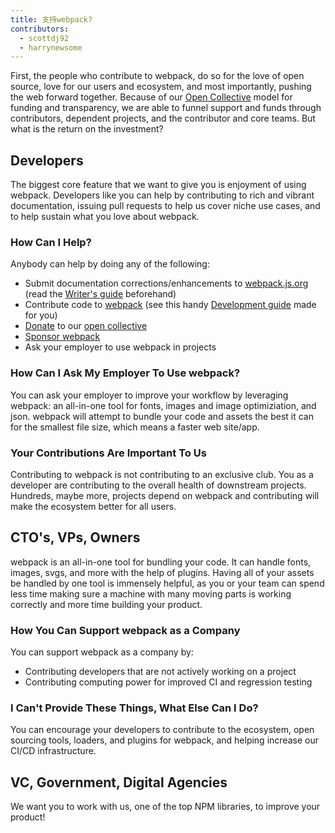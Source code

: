 ```yaml
---
title: 支持webpack?
contributors:
  - scottdj92
  - harrynewsome
---
```


First, the people who contribute to webpack, do so for the love of open source, love for our users and ecosystem, and most importantly, pushing the web forward together. Because of our [Open Collective](http://opencollective.com/webpack) model for funding and transparency, we are able to funnel support and funds through contributors, dependent projects, and the contributor and core teams. But what is the return on the investment?


## Developers

The biggest core feature that we want to give you is enjoyment of using webpack. Developers like you can help by contributing to rich and vibrant documentation, issuing pull requests to help us cover niche use cases, and to help sustain what you love about webpack.


### How Can I Help?

Anybody can help by doing any of the following:

*   Submit documentation corrections/enhancements to [webpack.js.org](https://github.com/webpack/webpack.js.org) (read the [Writer's guide](/writers-guide) beforehand)
*   Contribute code to [webpack](https://github.com/webpack/webpack) (see this handy [Development guide](/development/) made for you)
*   [Donate](https://opencollective.com/webpack/donate) to our [open collective](https://opencollective.com/webpack)
*   [Sponsor webpack](https://opencollective.com/webpack#support)
*   Ask your employer to use webpack in projects


### How Can I Ask My Employer To Use webpack?

You can ask your employer to improve your workflow by leveraging webpack: an all-in-one tool for fonts, images and image optimiziation, and json. webpack will attempt to bundle your code and assets the best it can for the smallest file size, which means a faster web site/app.


### Your Contributions Are Important To Us

Contributing to webpack is not contributing to an exclusive club. You as a developer are contributing to the overall health of downstream projects. Hundreds, maybe more, projects depend on webpack and contributing will make the ecosystem better for all users.


## CTO's, VPs, Owners

<!-- ### You Can Help Too!
(Add slides here regarding monetary value/dev time/tooling) -->

webpack is an all-in-one tool for bundling your code. It can handle fonts, images, svgs, and more with the help of plugins. Having all of your assets be handled by one tool is immensely helpful, as you or your team can spend less time making sure a machine with many moving parts is working correctly and more time building your product.


### How You Can Support webpack as a Company

You can support webpack as a company by:

*   Contributing developers that are not actively working on a project
*   Contributing computing power for improved CI and regression testing


### I Can't Provide These Things, What Else Can I Do?

You can encourage your developers to contribute to the ecosystem, open sourcing tools, loaders, and plugins for webpack, and helping increase our CI/CD infrastructure.


## VC, Government, Digital Agencies

We want you to work with us, one of the top NPM libraries, to improve your product!

<!--
### Sales Pitch
(add slides here)
-->

